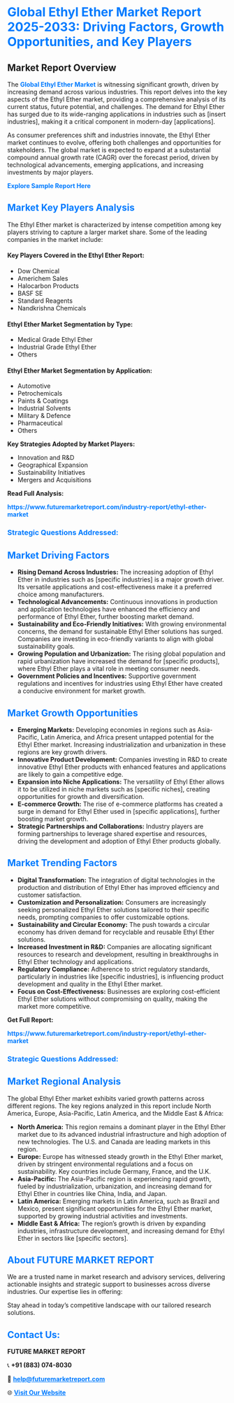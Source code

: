 <h1 style="color: #007BFF;">Global Ethyl Ether Market Report 2025-2033: Driving Factors, Growth Opportunities, and Key Players</h1>

<section id="overview">
<h2>Market Report Overview</h2>
<p>The <a href="https://www.futuremarketreport.com/industry-report/ethyl-ether-market" style="color: #007BFF; text-decoration: none;"><strong>Global Ethyl Ether Market</strong></a> is witnessing significant growth, driven by increasing demand across various industries. This report delves into the key aspects of the Ethyl Ether market, providing a comprehensive analysis of its current status, future potential, and challenges. The demand for Ethyl Ether has surged due to its wide-ranging applications in industries such as [insert industries], making it a critical component in modern-day [applications].</p>
<p>As consumer preferences shift and industries innovate, the Ethyl Ether market continues to evolve, offering both challenges and opportunities for stakeholders. The global market is expected to expand at a substantial compound annual growth rate (CAGR) over the forecast period, driven by technological advancements, emerging applications, and increasing investments by major players.</p>
</section>

<section id="overview">
<p><a href="https://www.futuremarketreport.com/request-sample/reportId=88021" style="color: #007BFF; text-decoration: none;"><strong>Explore Sample Report Here</strong></a></p>
</section>

<section id="key-players">
<h2 style="color: #007BFF;">Market Key Players Analysis</h2>
<p>The Ethyl Ether market is characterized by intense competition among key players striving to capture a larger market share. Some of the leading companies in the market include:</p>
<h4>Key Players Covered in the Ethyl Ether Report:</h4>
<ul><li>Dow Chemical</li><li>Americhem Sales</li><li>Halocarbon Products</li><li>BASF SE</li><li>Standard Reagents</li><li>Nandkrishna Chemicals</li></ul>
<h4>Ethyl Ether Market Segmentation by Type:</h4>
<ul><li>Medical Grade Ethyl Ether</li><li>Industrial Grade Ethyl Ether</li><li>Others</li></ul>

<h4>Ethyl Ether Market Segmentation by Application:</h4>
<ul><li>Automotive</li><li>Petrochemicals</li><li>Paints &amp; Coatings</li><li>Industrial Solvents</li><li>Military &amp; Defence</li><li>Pharmaceutical</li><li>Others</li></ul>
<p><strong>Key Strategies Adopted by Market Players:</strong></p>
<ul>
<li>Innovation and R&D</li>
<li>Geographical Expansion</li>
<li>Sustainability Initiatives</li>
<li>Mergers and Acquisitions</li>
</ul>
</section>

<section>
<p><strong>Read Full Analysis: </strong></p><a href="https://www.futuremarketreport.com/industry-report/ethyl-ether-market" style="color: #007BFF; text-decoration: none;"><strong>https://www.futuremarketreport.com/industry-report/ethyl-ether-market</strong></a>
<h3 style="color: #007BFF;">Strategic Questions Addressed:</h3>
</section>

<section id="driving-factors">
<h2 style="color: #007BFF;">Market Driving Factors</h2>
<ul>
<li><strong>Rising Demand Across Industries:</strong> The increasing adoption of Ethyl Ether in industries such as [specific industries] is a major growth driver. Its versatile applications and cost-effectiveness make it a preferred choice among manufacturers.</li>
<li><strong>Technological Advancements:</strong> Continuous innovations in production and application technologies have enhanced the efficiency and performance of Ethyl Ether, further boosting market demand.</li>
<li><strong>Sustainability and Eco-Friendly Initiatives:</strong> With growing environmental concerns, the demand for sustainable Ethyl Ether solutions has surged. Companies are investing in eco-friendly variants to align with global sustainability goals.</li>
<li><strong>Growing Population and Urbanization:</strong> The rising global population and rapid urbanization have increased the demand for [specific products], where Ethyl Ether plays a vital role in meeting consumer needs.</li>
<li><strong>Government Policies and Incentives:</strong> Supportive government regulations and incentives for industries using Ethyl Ether have created a conducive environment for market growth.</li>
</ul>
</section>

<section id="growth-opportunities">
<h2 style="color: #007BFF;">Market Growth Opportunities</h2>
<ul>
<li><strong>Emerging Markets:</strong> Developing economies in regions such as Asia-Pacific, Latin America, and Africa present untapped potential for the Ethyl Ether market. Increasing industrialization and urbanization in these regions are key growth drivers.</li>
<li><strong>Innovative Product Development:</strong> Companies investing in R&D to create innovative Ethyl Ether products with enhanced features and applications are likely to gain a competitive edge.</li>
<li><strong>Expansion into Niche Applications:</strong> The versatility of Ethyl Ether allows it to be utilized in niche markets such as [specific niches], creating opportunities for growth and diversification.</li>
<li><strong>E-commerce Growth:</strong> The rise of e-commerce platforms has created a surge in demand for Ethyl Ether used in [specific applications], further boosting market growth.</li>
<li><strong>Strategic Partnerships and Collaborations:</strong> Industry players are forming partnerships to leverage shared expertise and resources, driving the development and adoption of Ethyl Ether products globally.</li>
</ul>
</section>

<section id="trending-factors">
<h2 style="color: #007BFF;">Market Trending Factors</h2>
<ul>
<li><strong>Digital Transformation:</strong> The integration of digital technologies in the production and distribution of Ethyl Ether has improved efficiency and customer satisfaction.</li>
<li><strong>Customization and Personalization:</strong> Consumers are increasingly seeking personalized Ethyl Ether solutions tailored to their specific needs, prompting companies to offer customizable options.</li>
<li><strong>Sustainability and Circular Economy:</strong> The push towards a circular economy has driven demand for recyclable and reusable Ethyl Ether solutions.</li>
<li><strong>Increased Investment in R&D:</strong> Companies are allocating significant resources to research and development, resulting in breakthroughs in Ethyl Ether technology and applications.</li>
<li><strong>Regulatory Compliance:</strong> Adherence to strict regulatory standards, particularly in industries like [specific industries], is influencing product development and quality in the Ethyl Ether market.</li>
<li><strong>Focus on Cost-Effectiveness:</strong> Businesses are exploring cost-efficient Ethyl Ether solutions without compromising on quality, making the market more competitive.</li>
</ul>
</section>

<section>
<p><strong>Get Full Report: </strong></p><a href="https://www.futuremarketreport.com/industry-report/ethyl-ether-market" style="color: #007BFF; text-decoration: none;"><strong>https://www.futuremarketreport.com/industry-report/ethyl-ether-market</strong></a>
<h3 style="color: #007BFF;">Strategic Questions Addressed:</h3>
</section>


<section id="regional-analysis">
<h2 style="color: #007BFF;">Market Regional Analysis</h2>
<p>The global Ethyl Ether market exhibits varied growth patterns across different regions. The key regions analyzed in this report include North America, Europe, Asia-Pacific, Latin America, and the Middle East & Africa:</p>
<ul>
<li><strong>North America:</strong> This region remains a dominant player in the Ethyl Ether market due to its advanced industrial infrastructure and high adoption of new technologies. The U.S. and Canada are leading markets in this region.</li>
<li><strong>Europe:</strong> Europe has witnessed steady growth in the Ethyl Ether market, driven by stringent environmental regulations and a focus on sustainability. Key countries include Germany, France, and the U.K.</li>
<li><strong>Asia-Pacific:</strong> The Asia-Pacific region is experiencing rapid growth, fueled by industrialization, urbanization, and increasing demand for Ethyl Ether in countries like China, India, and Japan.</li>
<li><strong>Latin America:</strong> Emerging markets in Latin America, such as Brazil and Mexico, present significant opportunities for the Ethyl Ether market, supported by growing industrial activities and investments.</li>
<li><strong>Middle East & Africa:</strong> The region’s growth is driven by expanding industries, infrastructure development, and increasing demand for Ethyl Ether in sectors like [specific sectors].</li>
</ul>
</section>

<footer>
<h2 style="color: #007BFF;">About FUTURE MARKET REPORT</h2>
<p>We are a trusted name in market research and advisory services, delivering actionable insights and strategic support to businesses across diverse industries. Our expertise lies in offering:</p>

<p>Stay ahead in today’s competitive landscape with our tailored research solutions.</p>

<h2 style="color: #007BFF;">Contact Us:</h2>
<p><strong>FUTURE MARKET REPORT</strong></p>
<p>📞 <strong>+91 (883) 074-8030</strong></p>
<p>📧 <strong><a href="mailto:help@futuremarketreport.com" style="color: #007BFF;">help@futuremarketreport.com</a></strong></p>
<p>🌐 <strong><a href="https://www.futuremarketreport.com/" style="color: #007BFF;">Visit Our Website</a></strong></p>
</footer>